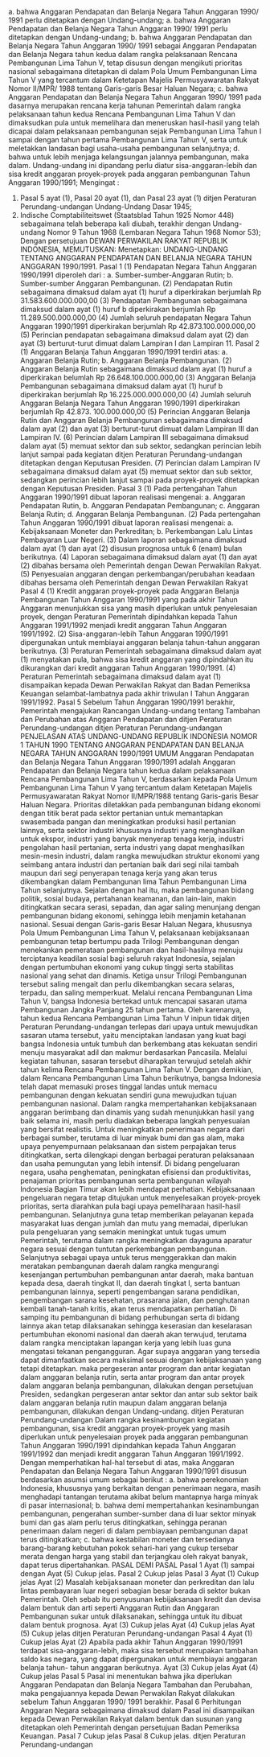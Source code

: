  a. bahwa Anggaran Pendapatan dan Belanja Negara Tahun Anggaran 1990/ 1991 perlu ditetapkan dengan Undang-undang; a. bahwa Anggaran Pendapatan dan Belanja Negara Tahun Anggaran 1990/ 1991 perlu ditetapkan dengan Undang-undang;
b. bahwa Anggaran Pendapatan dan Belanja Negara Tahun Anggaran 1990/ 1991 sebagai Anggaran Pendapatan dan Belanja Negara tahun kedua dalam rangka pelaksanaan Rencana Pembangunan Lima Tahun V, tetap disusun dengan mengikuti prioritas nasional sebagaimana ditetapkan di dalam Pola Umum Pembangunan Lima Tahun V yang tercantum dalam Ketetapan Majelis Permusyawaratan Rakyat Nomor II/MPR/ 1988 tentang Garis-garis Besar Haluan Negara;
c. bahwa Anggaran Pendapatan dan Belanja Negara Tahun Anggaran 1990/ 1991 pada dasarnya merupakan rencana kerja tahunan Pemerintah dalam rangka pelaksanaan tahun kedua Rencana Pembangunan Lima Tahun V dan dimaksudkan pula untuk memelihara dan meneruskan hasil-hasil yang telah dicapai dalam pelaksanaan pembangunan sejak Pembangunan Lima Tahun I sampai dengan tahun pertama Pembangunan Lima Tahun V, serta untuk meletakkan landasan bagi usaha-usaha pembangunan selanjutnya;
d. bahwa untuk lebih menjaga kelangsungan jalannya pembangunan, maka dalam. Undang-undang ini dipandang perlu diatur sisa-anggaran-lebih dan sisa kredit anggaran proyek-proyek pada anggaran pembangunan Tahun Anggaran 1990/1991;
Mengingat :

1. Pasal 5 ayat (1), Pasal 20 ayat (1), dan Pasal 23 ayat (1) ditjen Peraturan Perundang-undangan Undang-Undang Dasar 1945;
2. Indische Comptabiliteitswet (Staatsblad Tahun 1925 Nomor 448) sebagaimana telah beberapa kali diubah, terakhir dengan Undang-undang Nomor 9 Tahun 1968 (Lembaran Negara Tahun 1968 Nomor 53); Dengan persetujuan DEWAN PERWAKILAN RAKYAT REPUBLIK INDONESIA, MEMUTUSKAN: Menetapkan: UNDANG-UNDANG TENTANG ANGGARAN PENDAPATAN DAN BELANJA NEGARA TAHUN ANGGARAN 1990/1991. Pasal 1 (1) Pendapatan Negara Tahun Anggaran 1990/1991 diperoleh dari :
a. Sumber-sumber-Anggaran Rutin;
b. Sumber-sumber Anggaran Pembangunan. (2) Pendapatan Rutin sebagaimana dimaksud dalam ayat (1) huruf a diperkirakan berjumlah Rp 31.583.600.000.000,00 (3) Pendapatan Pembangunan sebagaimana dimaksud dalam ayat (1) huruf b diperkirakan berjumlah Rp 11.289.500.000.000,00 (4) Jumlah seluruh pendapatan Negara Tahun Anggaran 1990/1991 diperkirakan berjumlah Rp 42.873.100.000.000,00 (5) Perincian pendapatan sebagaimana dimaksud dalam ayat (2) dan ayat (3) berturut-turut dimuat dalam Lampiran I dan Lampiran 11. Pasal 2 (1) Anggaran Belanja Tahun Anggaran 1990/1991 terdiri atas:
a. Anggaran Belanja Rutin;
b. Anggaran Belanja Pembangunan. (2) Anggaran Belanja Rutin sebagaimana dimaksud dalam ayat (1) huruf a diperkirakan belumlah Rp 26.648.100.000.000,00 (3) Anggaran Belanja Pembangunan sebagaimana dimaksud dalam ayat (1) huruf b diperkirakan berjumlah Rp 16.225.000.000.000,00 (4) Jumlah seluruh Anggaran Belanja Negara Tahun Anggaran 1990/1991 diperkirakan berjumlah Rp 42.873. 100.000.000,00 (5) Perincian Anggaran Belanja Rutin dan Anggaran Belanja Pembangunan sebagaimana dimaksud dalam ayat (2) dan ayat (3) berturut-turut dimuat dalam Lampiran III dan Lampiran IV. (6) Perincian dalam Lampiran III sebagaimana dimaksud dalam ayat (5) memuat sektor dan sub sektor, sedangkan perincian lebih lanjut sampai pada kegiatan ditjen Peraturan Perundang-undangan ditetapkan dengan Keputusan Presiden. (7) Perincian dalam Lampiran IV sebagaimana dimaksud dalam ayat (5) memuat sektor dan sub sektor, sedangkan perincian lebih lanjut sampai pada proyek-proyek ditetapkan dengan Keputusan Presiden. Pasal 3 (1) Pada pertengahan Tahun Anggaran 1990/1991 dibuat laporan realisasi mengenai:
a. Anggaran Pendapatan Rutin, b. Anggaran Pendapatan Pembangunan;
c. Anggaran Belanja Rutin;
d. Anggaran Belanja Pembangunan. (2) Pada pertengahan Tahun Anggaran 1990/1991 dibuat laporan realisasi mengenai:
a. Kebijaksanaan Moneter dan Perkreditan;
b. Perkembangan Lalu Lintas Pembayaran Luar Negeri. (3) Dalam laporan sebagaimana dimaksud dalam ayat (1) dan ayat (2) disusun prognosa untuk 6 (enam) bulan berikutnya. (4) Laporan sebagaimana dimaksud dalam ayat (1) dan ayat (2) dibahas bersama oleh Pemerintah dengan Dewan Perwakilan Rakyat. (5) Penyesuaian anggaran dengan perkembangan/perubahan keadaan dibahas bersama oleh Pemerintah dengan Dewan Perwakilan Rakyat Pasal 4 (1) Kredit anggaran proyek-proyek pada Anggaran Belanja Pembangunan Tahun Anggaran 1990/1991 yang pada akhir Tahun Anggaran menunjukkan sisa yang masih diperlukan untuk penyelesaian proyek, dengan Peraturan Pemerintah dipindahkan kepada Tahun Anggaran 1991/1992 menjadi kredit anggaran Tahun Anggaran 1991/1992. (2) Sisa-anggaran-lebih Tahun Anggaran 1990/1991 dipergunakan untuk membiayai anggaran belanja tahun-tahun anggaran berikutnya. (3) Peraturan Pemerintah sebagaimana dimaksud dalam ayat (1) menyatakan pula, bahwa sisa kredit anggaran yang dipindahkan itu dikurangkan dari kredit anggaran Tahun Anggaran 1990/1991. (4) Peraturan Pemerintah sebagaimana dimaksud dalam ayat (1) disampaikan kepada Dewan Perwakilan Rakyat dan Badan Pemeriksa Keuangan selambat-lambatnya pada akhir triwulan I Tahun Anggaran 1991/1992. Pasal 5 Sebelum Tahun Anggaran 1990/1991 berakhir, Pemerintah mengajukan Rancangan Undang-undang tentang Tambahan dan Perubahan atas Anggaran Pendapatan dan ditjen Peraturan Perundang-undangan ditjen Peraturan Perundang-undangan PENJELASAN ATAS UNDANG-UNDANG REPUBLIK INDONESIA NOMOR 1 TAHUN 1990 TENTANG ANGGARAN PENDAPATAN DAN BELANJA NEGARA TAHUN ANGGARAN 1990/1991 UMUM Anggaran Pendapatan dan Belanja Negara Tahun Anggaran 1990/1991 adalah Anggaran Pendapatan dan Belanja Negara tahun kedua dalam pelaksanaan Rencana Pembangunan Lima Tahun V, berdasarkan kepada Pola Umum Pembangunan Lima Tahun V yang tercantum dalam Ketetapan Majelis Permusyawaratan Rakyat Nomor II/MPR/1988 tentang Garis-garis Besar Haluan Negara. Prioritas diletakkan pada pembangunan bidang ekonomi dengan titik berat pada sektor pertanian untuk memantapkan swasembada pangan dan meningkatkan produksi hasil pertanian lainnya, serta sektor industri khususnya industri yang menghasilkan untuk ekspor, industri yang banyak menyerap tenaga kerja, industri pengolahan hasil pertanian, serta industri yang dapat menghasilkan mesin-mesin industri, dalam rangka mewujudkan struktur ekonomi yang seimbang antara industri dan pertanian baik dari segi nilai tambah maupun dari segi penyerapan tenaga kerja yang akan terus dikembangkan dalam Pembangunan lima Tahun Pembangunan Lima Tahun selanjutnya. Sejalan dengan hal itu, maka pembangunan bidang politik, sosial budaya, pertahanan keamanan, dan lain-lain, makin ditingkatkan secara serasi, sepadan, dan agar saling menunjang dengan pembangunan bidang ekonomi, sehingga lebih menjamin ketahanan nasional. Sesuai dengan Garis-garis Besar Haluan Negara, khususnya Pola Umum Pembangunan Lima Tahun V, pelaksanaan kebijaksanaan pembangunan tetap bertumpu pada Trilogi Pembangunan dengan menekankan pemerataan pembangunan dan hasil-hasilnya menuju terciptanya keadilan sosial bagi seluruh rakyat Indonesia, sejalan dengan pertumbuhan ekonomi yang cukup tinggi serta stabilitas nasional yang sehat dan dinamis. Ketiga unsur Trilogi Pembangunan tersebut saling mengait dan perlu dikembangkan secara selaras, terpadu, dan saling memperkuat. Melalui rencana Pembangunan Lima Tahun V, bangsa Indonesia bertekad untuk mencapai sasaran utama Pembangunan Jangka Panjang 25 tahun pertama. Oleh karenanya, tahun kedua Rencana Pembangunan Lima Tahun V inipun tidak ditjen Peraturan Perundang-undangan terlepas dari upaya untuk mewujudkan sasaran utama tersebut, yaitu menciptakan landasan yang kuat bagi bangsa Indonesia untuk tumbuh dan berkembang atas kekuatan sendiri menuju masyarakat adil dan makmur berdasarkan Pancasila. Melalui kegiatan tahunan, sasaran tersebut diharapkan terwujud setelah akhir tahun kelima Rencana Pembangunan Lima Tahun V. Dengan demikian, dalam Rencana Pembangunan Lima Tahun berikutnya, bangsa Indonesia telah dapat memasuki proses tinggal landas untuk memacu pembangunan dengan kekuatan sendiri guna mewujudkan tujuan pembangunan nasional. Dalam rangka mempertahankan kebijaksanaan anggaran berimbang dan dinamis yang sudah menunjukkan hasil yang baik selama ini, masih perlu diadakan beberapa langkah penyesuaian yang bersifat realistis. Untuk meningkatkan penerimaan negara dari berbagai sumber, terutama di luar minyak bumi dan gas alam, maka upaya penyempurnaan pelaksanaan dan sistem perpajakan terus ditingkatkan, serta dilengkapi dengan berbagai peraturan pelaksanaan dan usaha pemungutan yang lebih intensif. Di bidang pengeluaran negara, usaha penghematan, peningkatan efisiensi dan produktivitas, penajaman prioritas pembangunan serta pembangunan wilayah Indonesia Bagian Timur akan lebih mendapat perhatian. Kebijaksanaan pengeluaran negara tetap ditujukan untuk menyelesaikan proyek-proyek prioritas, serta diarahkan pula bagi upaya pemeliharaan hasil-hasil pembangunan. Selanjutnya guna tetap memberikan pelayanan kepada masyarakat luas dengan jumlah dan mutu yang memadai, diperlukan pula pengeluaran yang semakin meningkat untuk tugas umum Pemerintah, terutama dalam rangka meningkatkan dayaguna aparatur negara sesuai dengan tuntutan perkembangan pembangunan. Selanjutnya sebagai upaya untuk terus menggerakkan dan makin meratakan pembangunan daerah dalam rangka mengurangi kesenjangan pertumbuhan pembangunan antar daerah, maka bantuan kepada desa, daerah tingkat II, dan daerah tingkat I, serta bantuan pembangunan lainnya, seperti pengembangan sarana pendidikan, pengembangan sarana kesehatan, prasarana jalan, dan penghutanan kembali tanah-tanah kritis, akan terus mendapatkan perhatian. Di samping itu pembangunan di bidang perhubungan serta di bidang lainnya akan tetap dilaksanakan sehingga keserasian dan keselarasan pertumbuhan ekonomi nasional dan daerah akan terwujud, terutama dalam rangka menciptakan lapangan kerja yang lebih luas guna mengatasi tekanan pengangguran. Agar supaya anggaran yang tersedia dapat dimanfaatkan secara maksimal sesuai dengan kebijaksanaan yang tetapi ditetapkan. maka pergeseran antar program dan antar kegiatan dalam anggaran belanja rutin, serta antar program dan antar proyek dalam anggaran belanja pembangunan, dilakukan dengan persetujuan Presiden, sedangkan pergeseran antar sektor dan antar sub sektor baik dalam anggaran belanja rutin maupun dalam anggaran belanja pembangunan, dilakukan dengan Undang-undang. ditjen Peraturan Perundang-undangan Dalam rangka kesinambungan kegiatan pembangunan, sisa kredit anggaran proyek-proyek yang masih diperlukan untuk penyelesaian proyek pada anggaran pembangunan Tahun Anggaran 1990/1991 dipindahkan kepada Tahun Anggaran 1991/1992 dan menjadi kredit anggaran Tahun Anggaran 1991/1992. Dengan memperhatikan hal-hal tersebut di atas, maka Anggaran Pendapatan dan Belanja Negara Tahun Anggaran 1990/1991 disusun berdasarkan asumsi umum sebagai berikut :
a. bahwa perekonomian Indonesia, khususnya yang berkaitan dengan penerimaan negara, masih menghadapi tantangan terutama akibat belum mantapnya harga minyak di pasar internasional;
b. bahwa demi mempertahankan kesinambungan pembangunan, pengerahan sumber-sumber dana di luar sektor minyak bumi dan gas alam perlu terus ditingkatkan, sehingga peranan penerimaan dalam negeri di dalam pembiayaan pembangunan dapat terus ditingkatkan;
c. bahwa kestabilan moneter dan tersedianya barang-barang kebutuhan pokok sehari-hari yang cukup tersebar merata dengan harga yang stabil dan terjangkau oleh rakyat banyak, dapat terus dipertahankan. PASAL DEMI PASAL Pasal 1 Ayat (1) sampai dengan Ayat (5) Cukup jelas. Pasal 2 Cukup jelas Pasal 3 Ayat (1) Cukup jelas Ayat (2) Masalah kebijaksanaan moneter dan perkreditan dan lalu lintas pembayaran luar negeri sebagian besar berada di sektor bukan Pemerintah. Oleh sebab itu penyusunan kebijaksanaan kredit dan devisa dalam bentuk dan arti seperti Anggaran Rutin dan Anggaran Pembangunan sukar untuk dilaksanakan, sehingga untuk itu dibuat dalam bentuk prognosa. Ayat (3) Cukup jelas Ayat (4) Cukup jelas Ayat (5) Cukup jelas ditjen Peraturan Perundang-undangan Pasal 4 Ayat (1) Cukup jelas Ayat (2) Apabila pada akhir Tahun Anggaran 1990/1991 terdapat sisa-anggaran-lebih, maka sisa tersebut merupakan tambahan saldo kas negara, yang dapat dipergunakan untuk membiayai anggaran belanja tahun- tahun anggaran berikutnya. Ayat (3) Cukup jelas Ayat (4) Cukup jelas Pasal 5 Pasal ini menentukan bahwa jika diperlukan Anggaran Pendapatan dan Belanja Negara Tambahan dan Perubahan, maka pengajuannya kepada Dewan Perwakilan Rakyat dilakukan sebelum Tahun Anggaran 1990/ 1991 berakhir. Pasal 6 Perhitungan Anggaran Negara sebagaimana dimaksud dalam Pasal ini disampaikan kepada Dewan Perwakilan Rakyat dalam bentuk dan susunan yang ditetapkan oleh Pemerintah dengan persetujuan Badan Pemeriksa Keuangan. Pasal 7 Cukup jelas Pasal 8 Cukup jelas. ditjen Peraturan Perundang-undangan